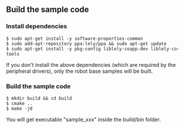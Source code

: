 ## Build the sample code

### Install dependencies

```
$ sudo apt-get install -y software-properties-common
$ sudo add-apt-repository ppa:lely/ppa && sudo apt-get update
$ sudo apt-get install -y pkg-config liblely-coapp-dev liblely-co-tools
```

If you don't install the above dependencies (which are required by the peripheral drivers), only the robot base samples will be built.

### Build the sample code 

```
$ mkdir build && cd build
$ cmake ..
$ make -j8
```

You will get executable "sample_xxx" inside the build/bin folder.